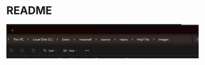 # README

![image](https://github.com/macavall/StartupFA/blob/c55fb9671b4d4b1debfb071d928bfbcd4f4e4d0c/images/image1.png)

